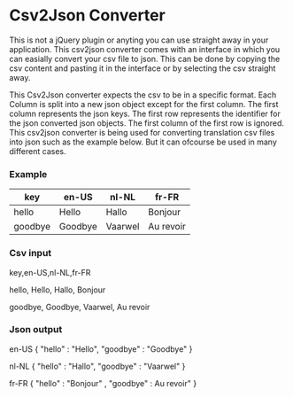 Csv2Json Converter
==================

This is not a jQuery plugin or anyting you can use straight away in your application. This csv2json converter comes with an interface in which you can easially convert your csv file to json. This can be done by copying the csv content and pasting it in the interface or by selecting the csv straight away.

This Csv2Json converter expects the csv to be in a specific format. Each Column is split into a new json object except for the first column. The first column represents the json keys. The first row represents the identifier for the json converted json objects. The first column of the first row is ignored. This csv2json converter is being used for converting translation csv files into json such as the example below. But it can ofcourse be used in many different cases.

### Example

| key     | en-US   | nl-NL   | fr-FR     |
|---------|---------|---------|-----------|
| hello   | Hello   | Hallo   | Bonjour   |
| goodbye | Goodbye | Vaarwel | Au revoir |

### Csv input

key,en-US,nl-NL,fr-FR

hello, Hello, Hallo, Bonjour

goodbye, Goodbye, Vaarwel, Au revoir

### Json output

en-US { "hello" : "Hello", "goodbye" : "Goodbye" }

nl-NL { "hello" : "Hallo", "goodbye" : "Vaarwel" }

fr-FR { "hello" : "Bonjour" , "goodbye" : Au revoir" }
